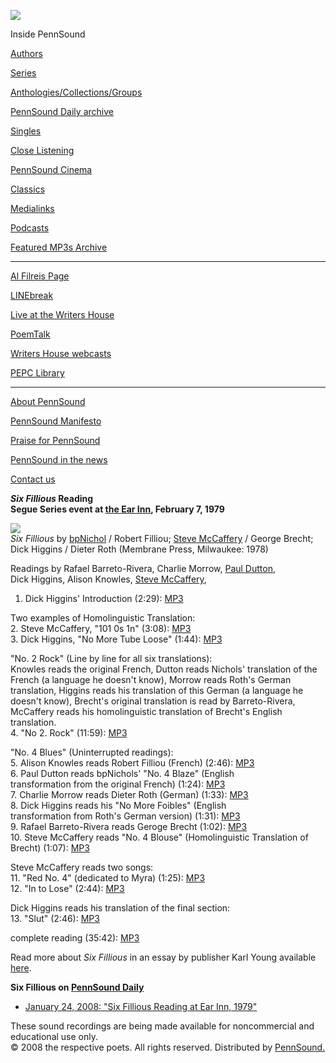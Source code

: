 ![](PennSound_flat.gif)

  

  
  

Inside PennSound

[Authors](authors.php)

[Series](series.php)

[Anthologies/Collections/Groups](anthologies.php)

[PennSound Daily archive](http://writing.upenn.edu/pennsound/daily)

[Singles](http://writing.upenn.edu/pennsound/singles)

[Close Listening](Close-Listening.php)

[PennSound Cinema](video.php)

[Classics](classics.php)

[Medialinks](http://writing.upenn.edu/wh/multimedia/medialinks/index.php)

[Podcasts](http://writing.upenn.edu/pennsound/podcasts.php)

[Featured MP3s Archive](featured-resources-archive.php)

------------------------------------------------------------------------

[Al Filreis Page](Filreis.html)

[LINEbreak](LINEbreak.html)

[Live at the Writers House](http://writing.upenn.edu/%7Ewh/involved/series/live/)

[PoemTalk](http://jacket2.org/content/poem-talk)

[Writers House webcasts](http://writing.upenn.edu/%7Ewh/webcasts/)

[PEPC
Library](http://writing.upenn.edu/pepc/contents.html)

------------------------------------------------------------------------

[About PennSound](http://writing.upenn.edu/pennsound/about.php)

[PennSound Manifesto](http://writing.upenn.edu/pennsound/manifesto.php)

<span class="quoted1">[Praise for PennSound](http://writing.upenn.edu/pennsound/praise.php)</span>

[PennSound in the news](http://writing.upenn.edu/pennsound/news)

[Contact us](mailto:pennsound@writing.upenn.edu)

  
  
  
***Six Fillious* Reading**  
**Segue Series event at [the
Ear
Inn](Ear-Inn.html), February 7, 1979**  
  
![](http://www.bigbridge.org/young/filliou-comp.jpg)  
*Six Fillious*
by [bpNichol](Nichol.html) / Robert Filliou; [Steve McCaffery](McCaffery.html) / George Brecht;  
Dick
Higgins / Dieter Roth
(Membrane
Press, Milwaukee:
1978)  
  
  
Readings by Rafael Barreto-Rivera, Charlie Morrow,
[Paul Dutton](Dutton.html),  
Dick Higgins,
Alison Knowles, [Steve McCaffery](McCaffery.html),  
  
  
1. Dick Higgins' Introduction
(2:29): [MP3](http://media.sas.upenn.edu/pennsound/groups/Six-Fillious/Six-Fillious_01_Higgins-Intro_2-7-79.mp3)  
  
Two examples of Homolinguistic Translation:  
2. Steve McCaffery, "101 0s 1n"
(3:08): [MP3](http://media.sas.upenn.edu/pennsound/groups/Six-Fillious/Six-Fillious_02_McCaffery-101-0s-1n_2-7-79.mp3)  
3. Dick Higgins, "No More Tube Loose" (1:44): [MP3](http://media.sas.upenn.edu/pennsound/groups/Six-Fillious/Six-Fillious_03_Higgins-No-More_2-7-79.mp3)  

"No. 2 Rock" (Line by line for all six translations):  
Knowles reads the original French, Dutton reads Nichols' translation of the French (a language he doesn't
know),
Morrow reads Roth's German translation, Higgins reads his translation of this German (a language he doesn't know),
Brecht's original translation is read by Barreto-Rivera, McCaffery reads his homolinguistic translation of Brecht's English
translation.  
4. "No 2. Rock"
(11:59): [MP3](http://media.sas.upenn.edu/pennsound/groups/Six-Fillious/Six-Fillious_04_Various-No-2-Rock_2-7-79.mp3)  

"No. 4 Blues" (Uninterrupted readings):  
5. Alison Knowles reads Robert Filliou (French)
(2:46): [MP3](http://media.sas.upenn.edu/pennsound/groups/Six-Fillious/Six-Fillious_05_Knowles-No-4-Blues_2-7-79.mp3)  
6. Paul Dutton reads bpNichols' "No. 4 Blaze" (English  
transformation from the original French)
(1:24): [MP3](http://media.sas.upenn.edu/pennsound/groups/Six-Fillious/Six-Fillious_06_Dutton-No-4-Blaze_2-7-79.mp3)  
7. Charlie Morrow reads Dieter Roth (German)
(1:33): [MP3](http://media.sas.upenn.edu/pennsound/groups/Six-Fillious/Six-Fillious_07_Morrow-No-4-Blues_2-7-79.mp3)  
8. Dick Higgins reads his "No More Foibles" (English  
transformation from Roth's German version)
(1:31): [MP3](http://media.sas.upenn.edu/pennsound/groups/Six-Fillious/Six-Fillious_08_Higgins-No-More-Foibles_2-7-79.mp3)  
9. Rafael Barreto-Rivera reads Geroge Brecht
(1:02): [MP3](http://media.sas.upenn.edu/pennsound/groups/Six-Fillious/Six-Fillious_09_Barreto-Rivera-No-4-Blues_2-7-79.mp3)  
10. Steve McCaffery reads "No. 4 Blouse" (Homolinguistic Translation of Brecht)
(1:07): [MP3](http://media.sas.upenn.edu/pennsound/groups/Six-Fillious/Six-Fillious_10_McCaffery-No-4-Blouse_2-7-79.mp3)  
  
Steve McCaffery reads two songs:  
11. "Red No. 4" (dedicated to Myra)
(1:25): [MP3](http://media.sas.upenn.edu/pennsound/groups/Six-Fillious/Six-Fillious_11_McCaffery-Red-No-4_2-7-79.mp3)  
12. "In to Lose"
(2:44): [MP3](http://media.sas.upenn.edu/pennsound/groups/Six-Fillious/Six-Fillious_12_McCaffery-In-to-Lose_2-7-79.mp3)  
  
Dick Higgins reads his translation of the final section:  
13. "Slut"
(2:46): [MP3](http://media.sas.upenn.edu/pennsound/groups/Six-Fillious/Six-Fillious_13_Higgins-Schlusse-Slut_2-7-79.mp3)  
  
  
complete reading (35:42):
[MP3](http://media.sas.upenn.edu/pennsound/groups/Six-Fillious/Six-Filious_Complete_Ear-Inn-NY_2-7-79.mp3)  
  
  
Read more about *Six Fillious* in an essay by publisher Karl Young available [here](http://www.bigbridge.org/young/filliou.htm).  
  
  
**Six Fillious on [PennSound Daily](http://writing.upenn.edu/pennsound/daily)**  

-   [January 24, 2008: "Six Fillious Reading at Ear Inn, 1979"](http://writing.upenn.edu/pennsound/daily/200801.php#24_15:53)

  

These sound
recordings are being made available for noncommercial and educational
use only.  
© 2008 the respective poets. All rights reserved. Distributed by [PennSound.](../index.html)
